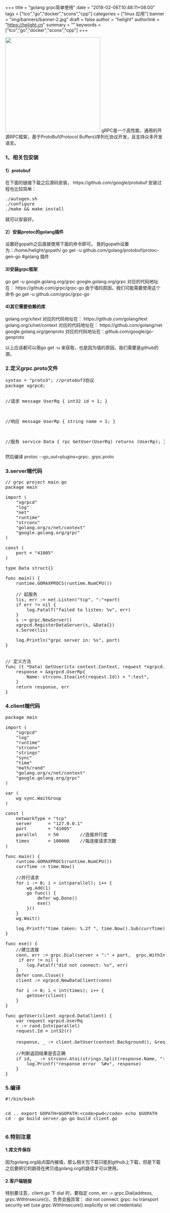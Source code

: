 +++
title = "golang grpc简单使用"
date = "2018-02-06T10:48:11+08:00"
tags = ["tco","go","docker","scons","cpp"]
categories = ["linux 应用"]
banner = "img/banners/banner-2.jpg"
draft = false
author = "helight"
authorlink = "https://helight.cn"
summary = ""
keywords = ["tco","go","docker","scons","cpp"]
+++

<a href="/zb_users/upload/2018/03/timg-1.jpg"><img src="/zb_users/upload/2018/03/timg-1-300x300.jpg" alt="" width="300" height="300" class="alignnone size-medium wp-image-1054" /></a>
gRPC是一个高性能、通用的开源RPC框架，基于ProtoBuf(Protocol Buffers)序列化协议开发，且支持众多开发语言。
<h3>1、相关包安装</h3>
<h4>1）protobuf</h4>
在下面的链接下载之后源码安装，
https://github.com/google/protobuf
安装过程也比较简单：

<pre class="lang:shell decode:true">
./autogen.sh
./configure
./make &amp;&amp; make install
</pre>

就可以安装好。
<h4>2）安装protoc的golang插件</h4>
设置好gopath之后直接使用下面的命令即可。
我的gopath设置为：/home/helight/gopath/
go get -u github.com/golang/protobuf/protoc-gen-go #golang 插件
<h4>3)安装grpc框架</h4>
go get -u google.golang.org/grpc
google.golang.org/grpc 对应的代码地址在： https://github.com/grpc/grpc-go
由于墙的原因，我们可能需要使用这个命令
go get -u github.com/grpc/grpc-go
<h4>4)其它需要依赖的库</h4>
golang.org/x/text 对应的代码地址在： https://github.com/golang/text
golang.org/x/net/context 对应的代码地址在： https://github.com/golang/net
google.golang.org/genproto 对应的代码地址在：github.com/google/go-genproto

以上应该都可以用go get -u 来获取，也是因为墙的原因，我们需要是github的源。
<h3>2.定义grpc.proto文件</h3>
<pre class="lang:go decode:true">
syntax = "proto3"; //protobuf3协议
package xgrpcd;

//请求
message UserRq {
int32 id = 1;
}

//响应
message UserRp {
string name = 1;
}

//服务
service Data {
rpc GetUser(UserRq) returns (UserRp);
}
</pre>

然后编译
protoc --go_out=plugins=grpc:. grpc.proto

### 3.server端代码
<pre class="lang:go decode:true">
// grpc project main.go
package main

import (
    "xgrpcd"
    "log"
    "net"
    "runtime"
    "strconv"
    "golang.org/x/net/context"
    "google.golang.org/grpc"
)

const (
    port = "41005"
)

type Data struct{}

func main() {
    runtime.GOMAXPROCS(runtime.NumCPU())    

    // 起服务
    lis, err := net.Listen("tcp", ":"+port) 
    if err != nil {
        log.Fatalf("failed to listen: %v", err)
    }
    s := grpc.NewServer()   
    xgrpcd.RegisterDataServer(s, &Data{})
    s.Serve(lis)

    log.Println("grpc server in: %s", port)
}


// 定义方法
func (t *Data) GetUser(ctx context.Context, request *xgrpcd.UserRq) (response *xgrpcd.UserRp, err error) {
    response = &xgrpcd.UserRp{
        Name: strconv.Itoa(int(request.Id)) + ":test",
    }
    return response, err
}
</pre>

<h3>4.client端代码</h3>

<pre class="lang:go decode:true">
package main

import (
    "xgrpcd"
    "log"
    "runtime"
    "strconv"
    "strings"
    "sync"
    "time"
    "math/rand"
    "golang.org/x/net/context"
    "google.golang.org/grpc"
)

var (
    wg sync.WaitGroup   
)

const (
    networkType = "tcp"
    server      = "127.0.0.1"
    port        = "41005"
    parallel    = 50        //连接并行度
    times       = 100000    //每连接请求次数
)

func main() {
    runtime.GOMAXPROCS(runtime.NumCPU())
    currTime := time.Now()

    //并行请求
    for i := 0; i < int(parallel); i++ {
        wg.Add(1)
        go func() {
            defer wg.Done()
            exe()
        }()
    }
    wg.Wait()

    log.Printf("time taken: %.2f ", time.Now().Sub(currTime).Seconds())
}

func exe() {
    //建立连接
    conn, err := grpc.Dial(server + ":" + port,  grpc.WithInsecure())
	 if err != nil {
        log.Fatalf("did not connect: %v", err)
    }
    defer conn.Close()
    client := xgrpcd.NewDataClient(conn)

    for i := 0; i < int(times); i++ {
        getUser(client)
    }
}

func getUser(client xgrpcd.DataClient) {
    var request xgrpcd.UserRq
    r := rand.Intn(parallel)
    request.Id = int32(r)

    response, _ := client.GetUser(context.Background(), &request) //调用远程方法

    //判断返回结果是否正确
    if id, _ := strconv.Atoi(strings.Split(response.Name, ":")[0]); id != r {
        log.Printf("response error  %#v", response)
    }
}
</pre>

<h3>5.编译</h3>
<pre class="lang:shell decode:true">
#!/bin/bash

cd ..
export GOPATH=$GOPATH:&lt;code&gt;pwd&lt;/code&gt;
echo $GOPATH
cd -
go build server.go
go build client.go
</pre>
<h3>6.特别注意</h3>
<h4>1.库文件保存</h4>
 因为golang.org站点国内被墙，那么相关包下载只能到github上下载，但是下载之后要把它的路径在拷贝成golang.org的路径才可以使用。
 
<h4>2.客户端链接</h4>
 特别要注意，client.go 下 dial 时，要指定 conn, err := grpc.Dial(address, grpc.WithInsecure())，负责会报异常：
did not connect: grpc: no transport security set (use grpc.WithInsecure() explicitly or set credentials)
 